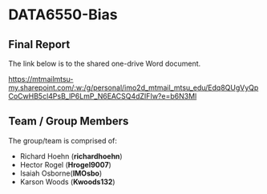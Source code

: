 # DATA6550-Bias

## Final Report
The link below is to the shared one-drive Word document.

https://mtmailmtsu-my.sharepoint.com/:w:/g/personal/imo2d_mtmail_mtsu_edu/Edq8QUgVyQpCoCwHB5cl4PsB_lP6LmP_N6EACSQ4dZIFIw?e=b6N3Ml

## Team / Group Members
The group/team is comprised of:
- Richard Hoehn (**richardhoehn**)
- Hector Rogel (**Hrogel9007**)
- Isaiah Osborne(**IMOsbo**)
- Karson Woods (**Kwoods132**)